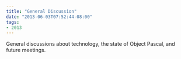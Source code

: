 ```yaml
---
title: "General Discussion"
date: "2013-06-03T07:52:44-08:00"
tags:
- 2013
---
```


General discussions about technology, the state of Object Pascal, and future meetings.
